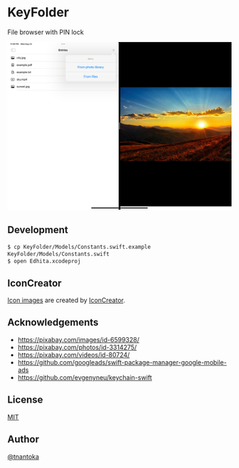 # KeyFolder

File browser with PIN lock

![](/docs/assets/screenshot.png)

## Development

```
$ cp KeyFolder/Models/Constants.swift.example KeyFolder/Models/Constants.swift
$ open Edhita.xcodeproj
```

## IconCreator

[Icon images](/KeyFolder/Assets.xcassets/AppIcon.appiconset) are created by [IconCreator](https://github.com/tnantoka/IconCreator).

## Acknowledgements

- https://pixabay.com/images/id-6599328/
- https://pixabay.com/photos/id-3314275/
- https://pixabay.com/videos/id-80724/
- https://github.com/googleads/swift-package-manager-google-mobile-ads
- https://github.com/evgenyneu/keychain-swift

## License

[MIT](/LICENSE)

## Author

[@tnantoka](https://twitter.com/tnantoka)

